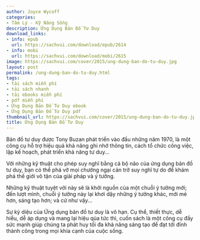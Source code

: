 ```yaml
---
author: Joyce Wycoff
categories:
- Tâm Lý - Kỹ Năng Sống
description: Ứng Dụng Bản Đồ Tư Duy
download_links:
- info: epub
  url: https://sachvui.com/download/epub/2614
- info: mobi
  url: https://sachvui.com/download/mobi/2615
image: https://sachvui.com/cover/2015/ung-dung-ban-do-tu-duy.jpg
layout: post
permalink: /ung-dung-ban-do-tu-duy.html
tags:
- tải sách miễn phí
- tải sách nhanh
- tải ebooks miễn phí
- pdf miễn phí
- Ứng Dụng Bản Đồ Tư Duy ebook
- Ứng Dụng Bản Đồ Tư Duy pdf
thumbnail_url: https://sachvui.com/cover/2015/ung-dung-ban-do-tu-duy.jpg
title: Ứng Dụng Bản Đồ Tư Duy
---
```


 <div class="item-desc text-justify"> <p>﻿Bản đồ tư duy được Tony Buzan phát triển vào đầu những năm 1970, là một công cụ hỗ trợ hiệu quả khả năng ghi nhớ thông tin, cách tổ chức công việc, lập kế hoạch, phát triển khả năng tư duy...</p><p>Với những kỹ thuật cho phép suy nghĩ bằng cả bộ não của ứng dụng bản đồ tư duy, bạn có thể phá vỡ mọi chướng ngại cản trở suy nghĩ tự do để khám phá thế giới vô tận của giải pháp và ý tưởng.</p><p>Những kỹ thuật tuyệt vời này sẽ là khởi nguồn của một chuỗi ý tưởng mới; đến lượt mình, chuỗi ý tưởng này lại khơi dậy những ý tưởng khác, mới mẻ hơn, sáng tạo hơn; và cứ như vậy...</p><p>Sự kỳ diệu của Ứng dụng bản đồ tư duy là vô hạn. Cụ thể, thiết thực, dễ hiểu, dễ áp dụng và mang lại hiệu qủa tức thì, cuốn sách là một công cụ đầy sức mạnh giúp chúng ta phát huy tối đa khả năng sáng tạo để đạt tới đỉnh thành công trong mọi khía cạnh của cuộc sống.</p> </div>